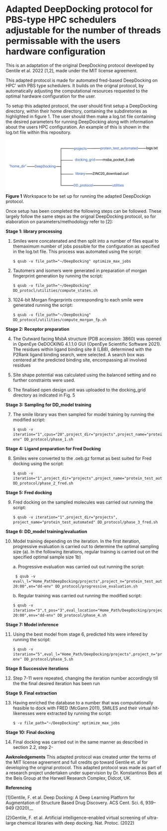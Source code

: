 # Adapted DeepDocking protocol for PBS-type HPC schedulers adjustable for the number of threads permissable with the users hardware configuration
This is an adaptation of the original DeepDocking protocol developed by Gentile et al. 2022 [1,2], made under the MIT license agreement.

This adapted protocol is made for automated fred-based DeepDocking on HPC' with PBS type schedulers. It builds on the orignal protocol, by automatically adjusting the computational resources requested to the optimal hardware configuration for the user. 

To setup this adapted protocol, the user should first setup a DeepDocking directory, within their home directory, containing the subdiretories as highlighted in figure 1. The user should then make a log.txt file containing the desired parameters for running DeepDocking along with information about the users HPC configuration. An example of this is shown in the log.txt file within this repository. 

![Alt text](workspace.png?raw=true "Title")
**Figure 1** Workspace to be set up for running the adapted DeepDockign protocol.

Once setup has been completed the following steps can be followed. These largely follow the same steps as the orignal DeepDocking protocol, so for elaboration on parameters/methodology refer to [2]:

**Stage 1: library processing**

1. Smiles were concatenated and then split into a number of files equal to themaximum
number of jobs possible for the configuration as specified in the log.txt file. This process
was automated using the script:
    ```
    $ qsub -v file_path="~/DeepDocking" optimize_max_jobs
    ```
2. Tautomers and isomers were generated in preparation of morgan fingerprint generation
by running the script:
    ```
    $ qsub -v file_path="~/DeepDocking" DD_protocl/utilities/compute_states.sh
    ```
3. 1024-bit Morgan fingerprints corresponding to each smile were generated running the
script:
    ```
    $ qsub -v file_path="~/DeepDocking" DD_protocol/utilities/compute_morgan_fp.sh
    ```
**Stage 2: Receptor preparation**

4. The Outward facing MsbA structure (PDB accession: 3B60) was opened in OpenEye
OeDOCKING 4.1.1.0 GUI (OpenEye Scientific Software 2021). The residues within ligand
binding site 8 (LB8), determined with the P2Rank ligand binding search, were selected.
A search box was centered at the predicted binding site, encompassing all involved
residues

5. Site shape potential was calculated using the balanced setting and no further constraints
were used.

6. The finalised open design unit was uploaded to the docking_grid directory as indicated
in Fig. 5

**Stage 3: Sampling for DD_model training**

7. The smile library was then sampled for model training by running the modified script:
    ```
    $ qsub -v iteration="1",cpus="20",project_dir="projects",project_name="protein_test_automated",mol="1000000"environment="dd-env" DD_protocol/phase_1.sh
    ```
    
**Stage 4: Ligand preparation for Fred Docking**

8. Smiles were converted to the .oeb.gz format as best suited for Fred docking using the
script:
    ```
    $ qsub -v iteration="1",project_dir="projects",project_name="protein_test_automated" DD_protocol/phase_2_fred.sh
    ```
**Stage 5: Fred docking**

9. Fred docking on the sampled molecules was carried out running the script:
    ```
    $ qsub -v iteration="1",project_dir="projects", project_name="protein_test_automated" DD_protocol/phase_3_fred.sh
    ```
**Stage 6: DD_model training/evaluation**

10. Model training depending on the iteration. In the first iteration, progressive evaluation is carried out to determine the optimal sampling size (a). In the following iterations, regular training is carried out on the specified optimal sample size 1b)
     
     a. Progressive evaluation was carried out out running the script:
     
    ```
     $ qsub -v eval\_l="Home_PathDeepDocking/projects",project_n="protein_test_automated",percent_fm="1",percent_lm="0.01",recall_v="0.90",max_s="1000000",min_s="250000",n_s="4",time="00-20:00",en="dd-env" DD_protocol/progressive_evaluation.sh
    ```
      
    b. Regular training was carried out running the modified script:
  
    ```
    $ qsub -v iteration="3",t_pos="3",eval_location="Home_Path/DeepDocking/projects",project_name="protein_test_automated",last_iteration="5",percent_first="1",percent_last="0.01",rec="0.90",time="00-20:00",env="dd-env" DD_protocol/phase_4.sh
    ```
    
**Stage 7: Model inference**

11. Using the best model from stage 6, predicted hits were infered by running the script:
    ```
    $ qsub -v iteration="5",eval_l="Home_Path/DeepDocking/projects",project_n="protein_test_automated",recall_v="0.90",en="dd-env" DD_protocol/phase_5.sh
    ```
**Stage 8 Successive iterations**

12. Step 7-11 were repeated, changing the iteration number accordingly till the the final desired iteration has been run

**Stage 9. Final extraction**

13. Having enriched the database to a number that was computationally feasible to dock with FRED (McGann 2011), SMILES and their virtual hit-likenesses were extracted by running the script:
    ```
    $ -v file_path="~/DeepDocking" optimize_max_jobs
    ```
**Stage 10: Final docking**

14. Final docking was carried out in the same manner as described in section 2.2, step 2-



**Awknoledgements**
This adapted protocol was created unter the terms of the MIT license agreement and full credits go toward Gentile et. al for developing the original protocol. This adapted protocol was made as part of a research project undertaken under supervision by Dr. Konstantinos Beis at the Beis Group at the Harwell Research Complex, Didcot, UK. 

**Referencing**

[1]Gentile, F. et al. Deep Docking: A Deep Learning Platform for Augmentation of Structure Based Drug Discovery. ACS Cent. Sci. 6, 939–949 (2020)__

[2}Gentile, F. et al. Artificial intelligence–enabled virtual screening of ultra-large chemical libraries with deep docking. Nat. Protoc. (2022)
